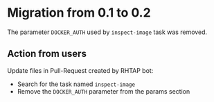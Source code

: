 # Migration from 0.1 to 0.2

The parameter `DOCKER_AUTH` used by `inspect-image` task was removed.

## Action from users

Update files in Pull-Request created by RHTAP bot:
- Search for the task named `inspect-image`
- Remove the `DOCKER_AUTH` parameter from the params section
